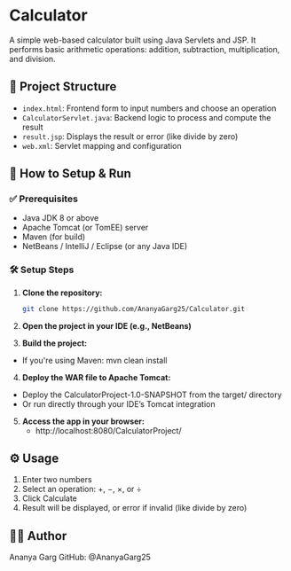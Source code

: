 # Calculator

A simple web-based calculator built using Java Servlets and JSP. It performs basic arithmetic operations: addition, subtraction, multiplication, and division.

## 📁 Project Structure

- `index.html`: Frontend form to input numbers and choose an operation
- `CalculatorServlet.java`: Backend logic to process and compute the result
- `result.jsp`: Displays the result or error (like divide by zero)
- `web.xml`: Servlet mapping and configuration

## 🚀 How to Setup & Run

### ✅ Prerequisites

- Java JDK 8 or above
- Apache Tomcat (or TomEE) server
- Maven (for build)
- NetBeans / IntelliJ / Eclipse (or any Java IDE)

### 🛠️ Setup Steps

1. **Clone the repository:**
   ```bash
   git clone https://github.com/AnanyaGarg25/Calculator.git
   
2. **Open the project in your IDE (e.g., NetBeans)**
   
3. **Build the project:**
  - If you're using Maven: mvn clean install
    
4. **Deploy the WAR file to Apache Tomcat:**
  - Deploy the CalculatorProject-1.0-SNAPSHOT from the target/ directory
  - Or run directly through your IDE’s Tomcat integration

5. **Access the app in your browser:**
   - http://localhost:8080/CalculatorProject/
  
## ⚙️ Usage

1. Enter two numbers
2. Select an operation: +, −, ×, or ÷
3. Click Calculate
4. Result will be displayed, or error if invalid (like divide by zero)

## 🧑‍💻 Author

Ananya Garg
GitHub: @AnanyaGarg25
